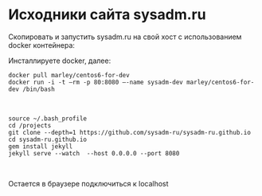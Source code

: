 # Исходники сайта sysadm.ru


Скопировать и запустить sysadm.ru на свой хост с использованием docker контейнера:

Инсталлируете docker, далее:

    docker pull marley/centos6-for-dev
    docker run -i -t –rm -p 80:8080 –-name sysadm-dev marley/centos6-for-dev /bin/bash

<br/>

    source ~/.bash_profile
    cd /projects
    git clone --depth=1 https://github.com/sysadm-ru/sysadm-ru.github.io
    cd sysadm-ru.github.io
    gem install jekyll
    jekyll serve --watch  --host 0.0.0.0 --port 8080


<br/>

Остается в браузере подключиться к localhost
